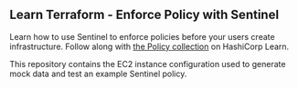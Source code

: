 ## Learn Terraform - Enforce Policy with Sentinel

Learn how to use Sentinel to enforce policies before your users create
infrastructure. Follow along with [the Policy
collection](https://learn.hashicorp.com/collections/terraform/policy) on
HashiCorp Learn.

This repository contains the EC2 instance configuration used to generate
mock data and test an example Sentinel policy.
